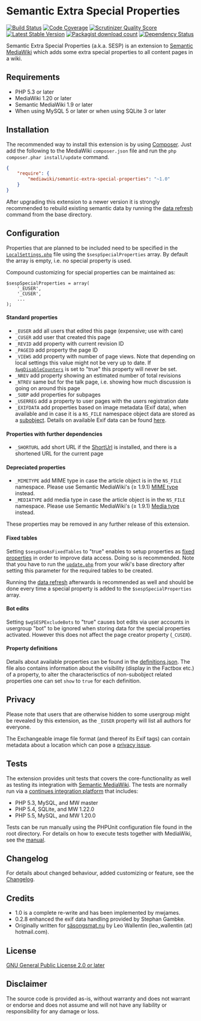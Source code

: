 # Semantic Extra Special Properties
[![Build Status](https://travis-ci.org/SemanticMediaWiki/SemanticExtraSpecialProperties.png?branch=master)](https://travis-ci.org/SemanticMediaWiki/SemanticExtraSpecialProperties)
[![Code Coverage](https://scrutinizer-ci.com/g/SemanticMediaWiki/SemanticExtraSpecialProperties/badges/coverage.png?s=c5563fd91abeb49b37a6ef999198530b6796dd3c)](https://scrutinizer-ci.com/g/SemanticMediaWiki/SemanticExtraSpecialProperties/)
[![Scrutinizer Quality Score](https://scrutinizer-ci.com/g/SemanticMediaWiki/SemanticExtraSpecialProperties/badges/quality-score.png?s=9cc8ce493f63f5c2c22db71b2061b4b8c21f43ba)](https://scrutinizer-ci.com/g/SemanticMediaWiki/SemanticExtraSpecialProperties/)
[![Latest Stable Version](https://poser.pugx.org/mediawiki/semantic-extra-special-properties/version.png)](https://packagist.org/packages/mediawiki/semantic-extra-special-properties)
[![Packagist download count](https://poser.pugx.org/mediawiki/semantic-extra-special-properties/d/total.png)](https://packagist.org/packages/mediawiki/semantic-extra-special-properties)
[![Dependency Status](https://www.versioneye.com/php/mediawiki:semantic-extra-special-properties/badge.png)](https://www.versioneye.com/php/mediawiki:semantic-extra-special-properties)

Semantic Extra Special Properties (a.k.a. SESP) is an extension to [Semantic MediaWiki][smw] which adds some extra special properties to all content pages in a wiki.

## Requirements

- PHP 5.3 or later
- MediaWiki 1.20 or later
- Semantic MediaWiki 1.9 or later
- When using MySQL 5 or later or when using SQLite 3 or later

## Installation

The recommended way to install this extension is by using [Composer][composer]. Just add the following to the
MediaWiki `composer.json` file and run the ``php composer.phar install/update`` command.

```json
{
	"require": {
		"mediawiki/semantic-extra-special-properties": "~1.0"
	}
}
```
After upgrading this extension to a newer version it is strongly recommended to rebuild existing semantic data by running the [data refresh][data-refresh] command from the base directory.

## Configuration

Properties that are planned to be included need to be specified in the [`LocalSettings.php`][mw-localsettings] file using the `$sespSpecialProperties`
array. By default the array is empty, i.e. no special property is used.

Compound customizing for special properties can be maintained as:
```
$sespSpecialProperties = array(
	'_EUSER',
	'_CUSER',
	...
);
```
#### Standard properties

- `_EUSER` add all users that edited this page (expensive; use with care)
- `_CUSER` add user that created this page
- `_REVID` add property with current revision ID
- `_PAGEID` add property the page ID
- `_VIEWS` add property with number of page views. Note that depending on local settings this value might not be
very up to date. If [`$wgDisableCounters`][$wgDisableCounters] is set to
"true" this property will never be set.
- `_NREV` add property showing an estimated number of total revisions
- `_NTREV` same but for the talk page, i.e. showing how much discussion is going on around this page
- `_SUBP` add properties for subpages
- `_USERREG` add a property to user pages with the users registration date
- `_EXIFDATA` add properties based on image metadata (Exif data), when available and in case it is a `NS_FILE` namespace object data are stored as a [subobject][subobject]. Details on available Exif data can be found [here](/src/definitions.json).

#### Properties with further dependencies

- `_SHORTURL` add short URL if the [ShortUrl][ShortUrl]
is installed, and there is a shortened URL for the current page

#### Depreciated properties

- `_MIMETYPE` add MIME type in case the article object is in the `NS_FILE` namespace. Please use Semantic MediaWiki's
(≥ 1.9.1) [MIME type][MIME type] instead.
- `_MEDIATYPE` add media type in case the article object is in the `NS_FILE` namespace. Please use Semantic MediaWiki's
(≥ 1.9.1) [Media type][Media type] instead.

These properties may be removed in any further release of this extension.

#### Fixed tables

Setting `$sespUseAsFixedTables` to "true" enables to setup properties as [fixed properties][fixedprop] in order to
improve data access. Doing so is recommended. Note that you have to run the [`update.php`][mw-update] from your wiki's base directory after setting this parameter for the required tables to be created.

Running the [data refresh][data-refresh] afterwards is recommended as well and should be done every time a special property is added to the `$sespSpecialProperties` array.

#### Bot edits

Setting ``$wgSESPExcludeBots`` to "true" causes bot edits via user accounts in usergroup "bot" to be ignored when storing data for the special properties activated. However this does not affect the page creator property (`_CUSER`).

#### Property definitions

Details about available properties can be found in the [definitions.json](/src/definitions.json). The file also contains information about the visibility (display in the Factbox etc.) of a property, to alter the characterisctics of non-subobject related properties one can set `show` to `true` for each definition.

## Privacy

Please note that users that are otherwise hidden to some usergroup might be revealed by this extension,
as the `_EUSER` property will list all authors for everyone.

The Exchangeable image file format (and thereof its Exif tags) can contain metadata about a location which
can pose a [privacy issue][privacy].

## Tests

The extension provides unit tests that covers the core-functionality as well as testing its integration with
[Semantic MediaWiki][smw]. The tests are normally run via a [continues integration platform][travis] that includes:
- PHP 5.3, MySQL, and MW master
- PHP 5.4, SQLite, and MW 1.22.0
- PHP 5.5, MySQL, and MW 1.20.0

Tests can be run manually using the PHPUnit configuration file found in the root directory. For details on how to
execute tests together with MediaWiki, see the [manual][mw-testing].

## Changelog

For details about changed behaviour, added customizing or feature, see the [Changelog](CHANGELOG.md).

## Credits

- 1.0 is a complete re-write and has been implemented by mwjames.
- 0.2.8 enhanced the exif data handling provided by Stephan Gambke.
- Originally written for [säsongsmat.nu][säsongsmat] by Leo Wallentin (leo_wallentin (at) hotmail.com).

## License

[GNU General Public License 2.0 or later][licence]

## Disclaimer

The source code is provided as-is, without warranty and does not warrant or endorse and does not assume and will
not have any liability or responsibility for any damage or loss.

[composer]: https://getcomposer.org/
[licence]: https://www.gnu.org/copyleft/gpl.html
[mwcomposer]: https://www.mediawiki.org/wiki/Composer
[smw]: https://www.semantic-mediawiki.org/wiki/Semantic_MediaWiki
[subobject]: https://semantic-mediawiki.org/wiki/Subobject
[$wgDisableCounters]: https://www.mediawiki.org/wiki/Manual:$wgDisableCounters
[privacy]: https://en.wikipedia.org/wiki/Exchangeable_image_file_format#Privacy_and_security
[travis]: https://travis-ci.org/SemanticMediaWiki/SemanticExtraSpecialProperties
[säsongsmat]: http://säsongsmat.nu
[mw-testing]: https://www.mediawiki.org/wiki/Manual:PHP_unit_testing
[fixedprop]: https://www.semantic-mediawiki.org/wiki/Help:Fixed_properties
[MIME type]: https://semantic-mediawiki.org/wiki/Help:Special_property_MIME_type
[Media type]: https://semantic-mediawiki.org/wiki/Help:Special_property_Media_type
[ShortUrl]: https://www.mediawiki.org/wiki/Extension:ShortUrl
[data-refresh]: https://semantic-mediawiki.org/wiki/Help:Data_refresh#Examples
[mw-update]: https://www.mediawiki.org/wiki/Manual:Update.php
[mw-localsettings]: https://www.mediawiki.org/wiki/Localsettings
